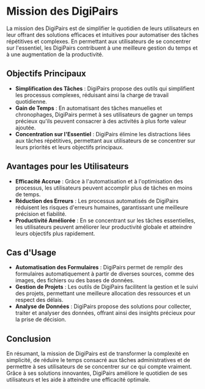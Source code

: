 # Mission des DigiPairs

La mission des DigiPairs est de simplifier le quotidien de leurs utilisateurs en leur offrant des solutions efficaces et intuitives pour automatiser des tâches répétitives et complexes. En permettant aux utilisateurs de se concentrer sur l'essentiel, les DigiPairs contribuent à une meilleure gestion du temps et à une augmentation de la productivité.

## Objectifs Principaux

- **Simplification des Tâches** : DigiPairs propose des outils qui simplifient les processus complexes, réduisant ainsi la charge de travail quotidienne.
- **Gain de Temps** : En automatisant des tâches manuelles et chronophages, DigiPairs permet à ses utilisateurs de gagner un temps précieux qu'ils peuvent consacrer à des activités à plus forte valeur ajoutée.
- **Concentration sur l'Essentiel** : DigiPairs élimine les distractions liées aux tâches répétitives, permettant aux utilisateurs de se concentrer sur leurs priorités et leurs objectifs principaux.

## Avantages pour les Utilisateurs

- **Efficacité Accrue** : Grâce à l'automatisation et à l'optimisation des processus, les utilisateurs peuvent accomplir plus de tâches en moins de temps.
- **Réduction des Erreurs** : Les processus automatisés de DigiPairs réduisent les risques d'erreurs humaines, garantissant une meilleure précision et fiabilité.
- **Productivité Améliorée** : En se concentrant sur les tâches essentielles, les utilisateurs peuvent améliorer leur productivité globale et atteindre leurs objectifs plus rapidement.

## Cas d'Usage

- **Automatisation des Formulaires** : DigiPairs permet de remplir des formulaires automatiquement à partir de diverses sources, comme des images, des fichiers ou des bases de données.
- **Gestion de Projets** : Les outils de DigiPairs facilitent la gestion et le suivi des projets, permettant une meilleure allocation des ressources et un respect des délais.
- **Analyse de Données** : DigiPairs propose des solutions pour collecter, traiter et analyser des données, offrant ainsi des insights précieux pour la prise de décision.

## Conclusion

En résumant, la mission de DigiPairs est de transformer la complexité en simplicité, de réduire le temps consacré aux tâches administratives et de permettre à ses utilisateurs de se concentrer sur ce qui compte vraiment. Grâce à ses solutions innovantes, DigiPairs améliore le quotidien de ses utilisateurs et les aide à atteindre une efficacité optimale.